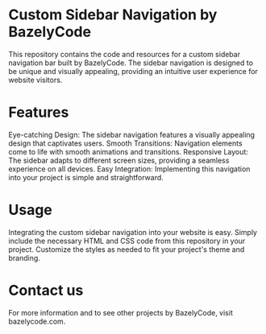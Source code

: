 #  Custom Sidebar Navigation by BazelyCode
This repository contains the code and resources for a custom sidebar navigation bar built by BazelyCode. The sidebar navigation is designed to be unique and visually appealing, providing an intuitive user experience for website visitors.

#  Features
Eye-catching Design: The sidebar navigation features a visually appealing design that captivates users.
Smooth Transitions: Navigation elements come to life with smooth animations and transitions.
Responsive Layout: The sidebar adapts to different screen sizes, providing a seamless experience on all devices.
Easy Integration: Implementing this navigation into your project is simple and straightforward.

#  Usage
Integrating the custom sidebar navigation into your website is easy. Simply include the necessary HTML and CSS code from this repository in your project. Customize the styles as needed to fit your project's theme and branding.

#  Contact us
For more information and to see other projects by BazelyCode, visit bazelycode.com.






